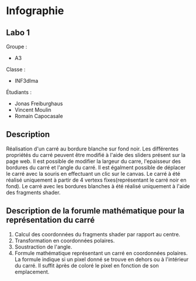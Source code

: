 # Infographie
## Labo 1

Groupe :
* A3

Classe :
* INF3dlma

Étudiants :
* Jonas Freiburghaus
* Vincent Moulin
* Romain Capocasale

## Description

Réalisation d'un carré au bordure blanche sur fond noir. Les différentes propriétés du carré peuvent être modifié à l'aide des sliders présent sur la page web.
Il est possible de modifier la largeur du carre, l'epaisseur des bordures du carré et l'angle du carré.
Il est égalment possible de déplacer le carré avec la souris en effectuant un clic sur le canvas.
Le carré à été réalisé uniquement à partir de 4 vertexs fixes(représentant le carré noir en fond). Le carré avec les bordures blanches à été réalisé uniquement à l'aide des fragments shader.

## Description de la forumle mathématique pour la représentation du carré
1. Calcul des coordonnées du fragments shader par rapport au centre.
2. Transformation en coordonnées polaires.
3. Soustraction de l'angle.
4. Formule mathématique représentant un carré en coordonnées polaires. La formule indique si un pixel donné se trouve en dehors ou à l'intérieur du carré. Il suffit àprès de coloré le pixel en fonction de son emplacement.

